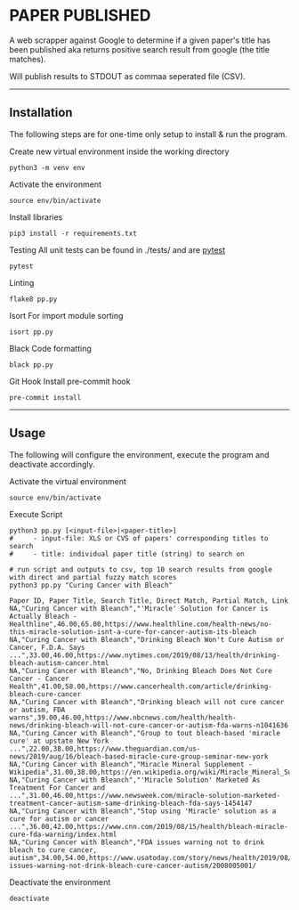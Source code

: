 # PAPER PUBLISHED

A web scrapper against Google to determine if a given paper's title has been published aka returns positive
search result from google (the title matches).

Will publish results to STDOUT as commaa seperated file (CSV).

----
## Installation

The following steps are for one-time only setup to install & run the program.

Create new virtual environment inside the working directory

```
python3 -m venv env
```

Activate the environment

```
source env/bin/activate
```

Install libraries

```
pip3 install -r requirements.txt
```

Testing
All unit tests can be found in ./tests/ and are [pytest](https://docs.pytest.org/en/latest/)
```
pytest
```

Linting
```
flake8 pp.py
```

Isort
For import module sorting
```
isort pp.py
```

Black
Code formatting
```
black pp.py
```

Git Hook
Install pre-commit hook
```
pre-commit install
```

----

## Usage
The following will configure the environment, execute the program and deactivate accordingly.


Activate the virtual environment
```
source env/bin/activate
```

Execute Script
```
python3 pp.py [<input-file>|<paper-title>]
#     - input-file: XLS or CVS of papers' corresponding titles to search
#     - title: individual paper title (string) to search on

# run script and outputs to csv, top 10 search results from google with direct and partial fuzzy match scores
python3 pp.py "Curing Cancer with Bleach"

Paper ID, Paper Title, Search Title, Direct Match, Partial Match, Link
NA,"Curing Cancer with Bleanch","'Miracle' Solution for Cancer is Actually Bleach - Healthline",46.00,65.00,https://www.healthline.com/health-news/no-this-miracle-solution-isnt-a-cure-for-cancer-autism-its-bleach
NA,"Curing Cancer with Bleanch","Drinking Bleach Won't Cure Autism or Cancer, F.D.A. Says ...",33.00,46.00,https://www.nytimes.com/2019/08/13/health/drinking-bleach-autism-cancer.html
NA,"Curing Cancer with Bleanch","No, Drinking Bleach Does Not Cure Cancer - Cancer Health",41.00,58.00,https://www.cancerhealth.com/article/drinking-bleach-cure-cancer
NA,"Curing Cancer with Bleanch","Drinking bleach will not cure cancer or autism, FDA warns",39.00,46.00,https://www.nbcnews.com/health/health-news/drinking-bleach-will-not-cure-cancer-or-autism-fda-warns-n1041636
NA,"Curing Cancer with Bleanch","Group to tout bleach-based 'miracle cure' at upstate New York ...",22.00,38.00,https://www.theguardian.com/us-news/2019/aug/16/bleach-based-miracle-cure-group-seminar-new-york
NA,"Curing Cancer with Bleanch","Miracle Mineral Supplement - Wikipedia",31.00,38.00,https://en.wikipedia.org/wiki/Miracle_Mineral_Supplement
NA,"Curing Cancer with Bleanch","'Miracle Solution' Marketed As Treatment For Cancer and ...",31.00,46.00,https://www.newsweek.com/miracle-solution-marketed-treatment-cancer-autism-same-drinking-bleach-fda-says-1454147
NA,"Curing Cancer with Bleanch","Stop using 'Miracle' solution as a cure for autism or cancer ...",36.00,42.00,https://www.cnn.com/2019/08/15/health/bleach-miracle-cure-fda-warning/index.html
NA,"Curing Cancer with Bleanch","FDA issues warning not to drink bleach to cure cancer, autism",34.00,54.00,https://www.usatoday.com/story/news/health/2019/08/14/fda-issues-warning-not-drink-bleach-cure-cancer-autism/2008005001/
```

Deactivate the environment
```
deactivate
```

